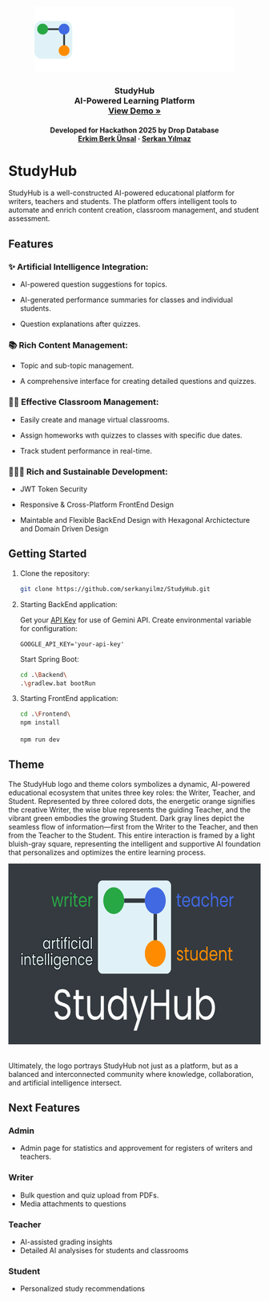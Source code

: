 <br />
<div align="center">
  <a href="https://github.com/serkanyilmz/StudyHub">
    <img src="Frontend\public\studyhub-logo-white-txt.png" alt="StudyHub Logo"  width="400" height="132">
  </a>

  <h3 align="center">
    StudyHub
    <br />
    AI-Powered Learning Platform
    <br />
    <a href="https://github.com/serkanyilmz/StudyHub"><strong>View Demo »</strong></a>
    <br />
    <h4>Developed for Hackathon 2025 by Drop Database</>
    <br />
    <a href="https://www.linkedin.com/in/erkimberk/">Erkim Berk Ünsal</a>
    &middot;
    <a href="https://www.linkedin.com/in/serkanyilm-z/">Serkan Yılmaz</a>
  </h3>
</div>

# StudyHub

StudyHub is a well-constructed AI-powered educatıonal platform for writers, teachers and students. The platform offers intelligent tools to automate and enrich content creation, classroom management, and student assessment.

## Features

### ✨ Artificial Intelligence Integration:

- AI-powered question suggestions for topics.

- AI-generated performance summaries for classes and individual students.

- Question explanations after quizzes.

### 📚 Rich Content Management:

- Topic and sub-topic management.

- A comprehensive interface for creating detailed questions and quizzes.


### 👨‍🏫 Effective Classroom Management:

- Easily create and manage virtual classrooms.

- Assign homeworks wıth quizzes to classes with specific due dates.

- Track student performance in real-time.

### 👨🏻‍💻 Rich and Sustainable Development:

- JWT Token Security

- Responsive & Cross-Platform FrontEnd Design

- Maintable and Flexible BackEnd Design with Hexagonal Archictecture and Domain Driven Design


## Getting Started

1. Clone the repository:
    ```bash
    git clone https://github.com/serkanyilmz/StudyHub.git
    ```
2. Starting BackEnd application:

    Get your 
    <a href="https://aistudio.google.com/apikey">API Key</a>
    for use of Gemini API.
    Create environmental variable for configuration:
    ```
    GOOGLE_API_KEY='your-api-key'
    ```
    Start Spring Boot:
    ```bash
    cd .\Backend\
    .\gradlew.bat bootRun
    ```
3. Starting FrontEnd application:
    ```bash
    cd .\Frontend\
    npm install

    npm run dev
    ```

## Theme

The StudyHub logo and theme colors symbolizes a dynamic, AI-powered educational ecosystem that unites three key roles: the Writer, Teacher, and Student. Represented by three colored dots, the energetic orange signifies the creative Writer, the wise blue represents the guiding Teacher, and the vibrant green embodies the growing Student. Dark gray lines depict the seamless flow of information—first from the Writer to the Teacher, and then from the Teacher to the Student. This entire interaction is framed by a light bluish-gray square, representing the intelligent and supportive AI foundation that personalizes and optimizes the entire learning process. 

<div align="center">
  <img src="Frontend\public\studyhub-banner.png" alt="StudyHub Theme Banner"  width="640" height="360">
</div>
<br/>

Ultimately, the logo portrays StudyHub not just as a platform, but as a balanced and interconnected community where knowledge, collaboration, and artificial intelligence intersect.

## Next Features
### Admin
- Admin page for statistics and approvement for registers of writers and teachers.
### Writer
- Bulk question and quiz upload from PDFs.
- Media attachments to questions
### Teacher
- AI-assisted grading insights
- Detailed AI analysises for students and classrooms
### Student
- Personalized study recommendations